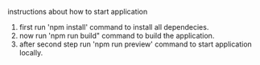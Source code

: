 instructions about how to start application

1. first run 'npm install' command to install all dependecies.
2. now run 'npm run build" command to build the application.
3. after second step run 'npm run preview' command to start application locally.
